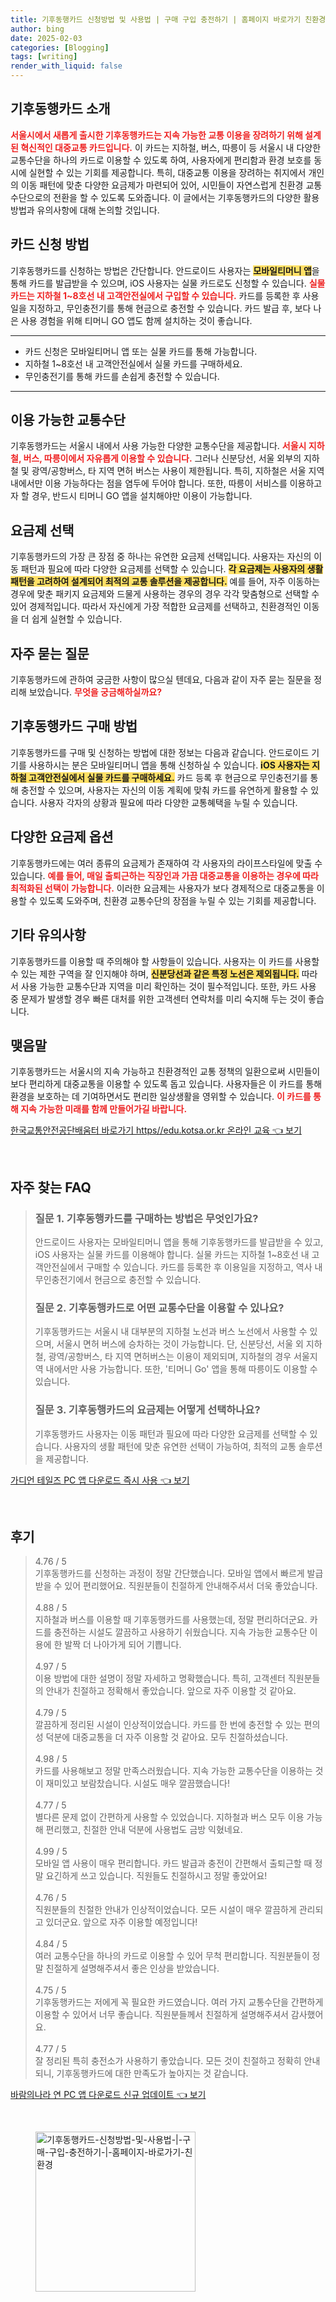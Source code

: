 ```yaml
---
title: 기후동행카드 신청방법 및 사용법 | 구매 구입 충전하기 | 홈페이지 바로가기 친환경
author: bing
date: 2025-02-03
categories: [Blogging]
tags: [writing]
render_with_liquid: false
---
```



<h2 id='기후동행카드 소개'>기후동행카드 소개</h2>

<p><b><span style="color: #ee2323;">서울시에서 새롭게 출시한 기후동행카드는 지속 가능한 교통 이용을 장려하기 위해 설계된 혁신적인 대중교통 카드입니다.</span></b> 이 카드는 지하철, 버스, 따릉이 등 서울시 내 다양한 교통수단을 하나의 카드로 이용할 수 있도록 하여, 사용자에게 편리함과 환경 보호를 동시에 실현할 수 있는 기회를 제공합니다. 특히, 대중교통 이용을 장려하는 취지에서 개인의 이동 패턴에 맞춘 다양한 요금제가 마련되어 있어, 시민들이 자연스럽게 친환경 교통수단으로의 전환을 할 수 있도록 도와줍니다. 이 글에서는 기후동행카드의 다양한 활용 방법과 유의사항에 대해 논의할 것입니다.</p>

<h2 id='카드 신청 방법'>카드 신청 방법</h2>

<p>기후동행카드를 신청하는 방법은 간단합니다. 안드로이드 사용자는 <b><span style="background-color: #ffe066;">모바일티머니 앱</span></b>을 통해 카드를 발급받을 수 있으며, iOS 사용자는 실물 카드로도 신청할 수 있습니다. <b><span style="color: #ee2323;">실물 카드는 지하철 1~8호선 내 고객안전실에서 구입할 수 있습니다.</span></b> 카드를 등록한 후 사용일을 지정하고, 무인충전기를 통해 현금으로 충전할 수 있습니다. 카드 발급 후, 보다 나은 사용 경험을 위해 티머니 GO 앱도 함께 설치하는 것이 좋습니다.</p>

<hr />

<ul>
    <li>카드 신청은 모바일티머니 앱 또는 실물 카드를 통해 가능합니다.</li>
    <li>지하철 1~8호선 내 고객안전실에서 실물 카드를 구매하세요.</li>
    <li>무인충전기를 통해 카드를 손쉽게 충전할 수 있습니다.</li>
</ul>

<hr />

<h2 id='이용 가능한 교통수단'>이용 가능한 교통수단</h2>

<p>기후동행카드는 서울시 내에서 사용 가능한 다양한 교통수단을 제공합니다. <b><span style="color: #ee2323;">서울시 지하철, 버스, 따릉이에서 자유롭게 이용할 수 있습니다.</span></b> 그러나 신분당선, 서울 외부의 지하철 및 광역/공항버스, 타 지역 면허 버스는 사용이 제한됩니다. 특히, 지하철은 서울 지역 내에서만 이용 가능하다는 점을 염두에 두어야 합니다. 또한, 따릉이 서비스를 이용하고자 할 경우, 반드시 티머니 GO 앱을 설치해야만 이용이 가능합니다.</p>

<h2 id='요금제 선택'>요금제 선택</h2>

<p>기후동행카드의 가장 큰 장점 중 하나는 유연한 요금제 선택입니다. 사용자는 자신의 이동 패턴과 필요에 따라 다양한 요금제를 선택할 수 있습니다. <b><span style="background-color: #ffe066;">각 요금제는 사용자의 생활 패턴을 고려하여 설계되어 최적의 교통 솔루션을 제공합니다.</span></b> 예를 들어, 자주 이동하는 경우에 맞춘 패키지 요금제와 드물게 사용하는 경우의 경우 각각 맞춤형으로 선택할 수 있어 경제적입니다. 따라서 자신에게 가장 적합한 요금제를 선택하고, 친환경적인 이동을 더 쉽게 실현할 수 있습니다.</p>

<h2 id='자주 묻는 질문'>자주 묻는 질문</h2>

<p>기후동행카드에 관하여 궁금한 사항이 많으실 텐데요, 다음과 같이 자주 묻는 질문을 정리해 보았습니다. <b><span style="color: #ee2323;">무엇을 궁금해하실까요?</span></b></p>

<h2 id='기후동행카드 구매 방법'>기후동행카드 구매 방법</h2>

<p>기후동행카드를 구매 및 신청하는 방법에 대한 정보는 다음과 같습니다. 안드로이드 기기를 사용하시는 분은 모바일티머니 앱을 통해 신청하실 수 있습니다. <b><span style="background-color: #ffe066;">iOS 사용자는 지하철 고객안전실에서 실물 카드를 구매하세요.</span></b> 카드 등록 후 현금으로 무인충전기를 통해 충전할 수 있으며, 사용자는 자신의 이동 계획에 맞춰 카드를 유연하게 활용할 수 있습니다. 사용자 각자의 상황과 필요에 따라 다양한 교통혜택을 누릴 수 있습니다.</p>

<h2 id='다양한 요금제 옵션'>다양한 요금제 옵션</h2>

<p>기후동행카드에는 여러 종류의 요금제가 존재하여 각 사용자의 라이프스타일에 맞출 수 있습니다. <b><span style="color: #ee2323;">예를 들어, 매일 출퇴근하는 직장인과 가끔 대중교통을 이용하는 경우에 따라 최적화된 선택이 가능합니다.</span></b> 이러한 요금제는 사용자가 보다 경제적으로 대중교통을 이용할 수 있도록 도와주며, 친환경 교통수단의 장점을 누릴 수 있는 기회를 제공합니다.</p>

<h2 id='기타 유의사항'>기타 유의사항</h2>

<p>기후동행카드를 이용할 때 주의해야 할 사항들이 있습니다. 사용자는 이 카드를 사용할 수 있는 제한 구역을 잘 인지해야 하며, <b><span style="background-color: #ffe066;">신분당선과 같은 특정 노선은 제외됩니다.</span></b> 따라서 사용 가능한 교통수단과 지역을 미리 확인하는 것이 필수적입니다. 또한, 카드 사용 중 문제가 발생할 경우 빠른 대처를 위한 고객센터 연락처를 미리 숙지해 두는 것이 좋습니다.</p>

<h2 id='맺음말'>맺음말</h2>

<p>기후동행카드는 서울시의 지속 가능하고 친환경적인 교통 정책의 일환으로써 시민들이 보다 편리하게 대중교통을 이용할 수 있도록 돕고 있습니다. 사용자들은 이 카드를 통해 환경을 보호하는 데 기여하면서도 편리한 일상생활을 영위할 수 있습니다. <b><span style="color: #ee2323;">이 카드를 통해 지속 가능한 미래를 함께 만들어가길 바랍니다.</span></b></p>


<p><a class="click-button" title="한국교통안전공단배움터 바로가기 https//edu.kotsa.or.kr 온라인 교육" href="https://yellowplanner.github.io/posts/%ED%95%9C%EA%B5%AD%EA%B5%90%ED%86%B5%EC%95%88%EC%A0%84%EA%B3%B5%EB%8B%A8%EB%B0%B0%EC%9B%80%ED%84%B0-%EB%B0%94%EB%A1%9C%EA%B0%80%EA%B8%B0-httpsedu.kotsa.or.kr-%EC%98%A8%EB%9D%BC%EC%9D%B8-%EA%B5%90%EC%9C%A1/" rel="dofollow">한국교통안전공단배움터 바로가기 https//edu.kotsa.or.kr 온라인 교육 👈 보기</a></p><br>
<h2 id='자주_찾는_FAQ'>자주 찾는 FAQ</h2>
<div itemscope="" itemtype="https://schema.org/FAQPage"> 
<blockquote> 
<div itemscope="" itemprop="mainEntity" itemtype="https://schema.org/Question"> 
<h3 itemprop="name">질문 1. 기후동행카드를 구매하는 방법은 무엇인가요?</h3> 
<div itemscope="" itemprop="acceptedAnswer" itemtype="https://schema.org/Answer"> 
<span itemprop="text"> 
<p>안드로이드 사용자는 모바일티머니 앱을 통해 기후동행카드를 발급받을 수 있고, iOS 사용자는 실물 카드를 이용해야 합니다. 실물 카드는 지하철 1~8호선 내 고객안전실에서 구매할 수 있습니다. 카드를 등록한 후 이용일을 지정하고, 역사 내 무인충전기에서 현금으로 충전할 수 있습니다.</p> 
</span> 
</div> 
</div> 
<div itemscope="" itemprop="mainEntity" itemtype="https://schema.org/Question"> 
<h3 itemprop="name">질문 2. 기후동행카드로 어떤 교통수단을 이용할 수 있나요?</h3> 
<div itemscope="" itemprop="acceptedAnswer" itemtype="https://schema.org/Answer"> 
<span itemprop="text"> 
<p>기후동행카드는 서울시 내 대부분의 지하철 노선과 버스 노선에서 사용할 수 있으며, 서울시 면허 버스에 승차하는 것이 가능합니다. 단, 신분당선, 서울 외 지하철, 광역/공항버스, 타 지역 면허버스는 이용이 제외되며, 지하철의 경우 서울지역 내에서만 사용 가능합니다. 또한, '티머니 Go' 앱을 통해 따릉이도 이용할 수 있습니다.</p> 
</span> 
</div> 
</div> 
<div itemscope="" itemprop="mainEntity" itemtype="https://schema.org/Question"> 
<h3 itemprop="name">질문 3. 기후동행카드의 요금제는 어떻게 선택하나요?</h3> 
<div itemscope="" itemprop="acceptedAnswer" itemtype="https://schema.org/Answer"> 
<span itemprop="text"> 
<p>기후동행카드 사용자는 이동 패턴과 필요에 따라 다양한 요금제를 선택할 수 있습니다. 사용자의 생활 패턴에 맞춘 유연한 선택이 가능하여, 최적의 교통 솔루션을 제공합니다.</p> 
</span> 
</div> 
</div> 
</blockquote> 
</div>
<p><a class="click-button" title="가디언 테일즈 PC 앱 다운로드 즉시 사용" href="https://yellowplanner.github.io/posts/%EA%B0%80%EB%94%94%EC%96%B8-%ED%85%8C%EC%9D%BC%EC%A6%88-PC-%EC%95%B1-%EB%8B%A4%EC%9A%B4%EB%A1%9C%EB%93%9C-%EC%A6%89%EC%8B%9C-%EC%82%AC%EC%9A%A9/" rel="dofollow">가디언 테일즈 PC 앱 다운로드 즉시 사용 👈 보기</a></p><br>
<h2 id='후기'>후기</h2>
<div itemscope itemtype="https://schema.org/Product">
  <blockquote>
  <div itemprop="review" itemscope itemtype="https://schema.org/Review">
      <div itemprop="reviewRating" itemscope itemtype="https://schema.org/Rating"> <span itemprop="ratingValue">4.76</span> / <span itemprop="bestRating">5</span> </div>
      <span itemprop="reviewBody">기후동행카드를 신청하는 과정이 정말 간단했습니다. 모바일 앱에서 빠르게 발급받을 수 있어 편리했어요. 직원분들이 친절하게 안내해주셔서 더욱 좋았습니다.</span>
  </div>
  <br>
  <div itemprop="review" itemscope itemtype="https://schema.org/Review">
      <div itemprop="reviewRating" itemscope itemtype="https://schema.org/Rating"> <span itemprop="ratingValue">4.88</span> / <span itemprop="bestRating">5</span> </div>
      <span itemprop="reviewBody">지하철과 버스를 이용할 때 기후동행카드를 사용했는데, 정말 편리하더군요. 카드를 충전하는 시설도 깔끔하고 사용하기 쉬웠습니다. 지속 가능한 교통수단 이용에 한 발짝 더 나아가게 되어 기쁩니다.</span>
  </div>
  <br>
  <div itemprop="review" itemscope itemtype="https://schema.org/Review">
      <div itemprop="reviewRating" itemscope itemtype="https://schema.org/Rating"> <span itemprop="ratingValue">4.97</span> / <span itemprop="bestRating">5</span> </div>
      <span itemprop="reviewBody">이용 방법에 대한 설명이 정말 자세하고 명확했습니다. 특히, 고객센터 직원분들의 안내가 친절하고 정확해서 좋았습니다. 앞으로 자주 이용할 것 같아요.</span>
  </div>
  <br>
  <div itemprop="review" itemscope itemtype="https://schema.org/Review">
      <div itemprop="reviewRating" itemscope itemtype="https://schema.org/Rating"> <span itemprop="ratingValue">4.79</span> / <span itemprop="bestRating">5</span> </div>
      <span itemprop="reviewBody">깔끔하게 정리된 시설이 인상적이었습니다. 카드를 한 번에 충전할 수 있는 편의성 덕분에 대중교통을 더 자주 이용할 것 같아요. 모두 친절하셨습니다.</span>
  </div>
  <br>
  <div itemprop="review" itemscope itemtype="https://schema.org/Review">
      <div itemprop="reviewRating" itemscope itemtype="https://schema.org/Rating"> <span itemprop="ratingValue">4.98</span> / <span itemprop="bestRating">5</span> </div>
      <span itemprop="reviewBody">카드를 사용해보고 정말 만족스러웠습니다. 지속 가능한 교통수단을 이용하는 것이 재미있고 보람찼습니다. 시설도 매우 깔끔했습니다!</span>
  </div>
  <br>
  <div itemprop="review" itemscope itemtype="https://schema.org/Review">
      <div itemprop="reviewRating" itemscope itemtype="https://schema.org/Rating"> <span itemprop="ratingValue">4.77</span> / <span itemprop="bestRating">5</span> </div>
      <span itemprop="reviewBody">별다른 문제 없이 간편하게 사용할 수 있었습니다. 지하철과 버스 모두 이용 가능해 편리했고, 친절한 안내 덕분에 사용법도 금방 익혔네요.</span>
  </div>
  <br>
  <div itemprop="review" itemscope itemtype="https://schema.org/Review">
      <div itemprop="reviewRating" itemscope itemtype="https://schema.org/Rating"> <span itemprop="ratingValue">4.99</span> / <span itemprop="bestRating">5</span> </div>
      <span itemprop="reviewBody">모바일 앱 사용이 매우 편리합니다. 카드 발급과 충전이 간편해서 출퇴근할 때 정말 요긴하게 쓰고 있습니다. 직원들도 친절하시고 정말 좋았어요!</span>
  </div>
  <br>
  <div itemprop="review" itemscope itemtype="https://schema.org/Review">
      <div itemprop="reviewRating" itemscope itemtype="https://schema.org/Rating"> <span itemprop="ratingValue">4.76</span> / <span itemprop="bestRating">5</span> </div>
      <span itemprop="reviewBody">직원분들의 친절한 안내가 인상적이었습니다. 모든 시설이 매우 깔끔하게 관리되고 있더군요. 앞으로 자주 이용할 예정입니다!</span>
  </div>
  <br>
  <div itemprop="review" itemscope itemtype="https://schema.org/Review">
      <div itemprop="reviewRating" itemscope itemtype="https://schema.org/Rating"> <span itemprop="ratingValue">4.84</span> / <span itemprop="bestRating">5</span> </div>
      <span itemprop="reviewBody">여러 교통수단을 하나의 카드로 이용할 수 있어 무척 편리합니다. 직원분들이 정말 친절하게 설명해주셔서 좋은 인상을 받았습니다.</span>
  </div>
  <br>
  <div itemprop="review" itemscope itemtype="https://schema.org/Review">
      <div itemprop="reviewRating" itemscope itemtype="https://schema.org/Rating"> <span itemprop="ratingValue">4.75</span> / <span itemprop="bestRating">5</span> </div>
      <span itemprop="reviewBody">기후동행카드는 저에게 꼭 필요한 카드였습니다. 여러 가지 교통수단을 간편하게 이용할 수 있어서 너무 좋습니다. 직원분들께서 친절하게 설명해주셔서 감사했어요.</span>
  </div>
  <br>
  <div itemprop="review" itemscope itemtype="https://schema.org/Review">
      <div itemprop="reviewRating" itemscope itemtype="https://schema.org/Rating"> <span itemprop="ratingValue">4.77</span> / <span itemprop="bestRating">5</span> </div>
      <span itemprop="reviewBody">잘 정리된 특히 충전소가 사용하기 좋았습니다. 모든 것이 친절하고 정확히 안내되니, 기후동행카드에 대한 만족도가 높아지는 것 같습니다.</span>
  </div>
  </blockquote>
</div>
<p><a class="click-button" title="바람의나라 연 PC 앱 다운로드 신규 업데이트" href="https://yellowplanner.github.io/posts/%EB%B0%94%EB%9E%8C%EC%9D%98%EB%82%98%EB%9D%BC-%EC%97%B0-PC-%EC%95%B1-%EB%8B%A4%EC%9A%B4%EB%A1%9C%EB%93%9C-%EC%8B%A0%EA%B7%9C-%EC%97%85%EB%8D%B0%EC%9D%B4%ED%8A%B8/" rel="dofollow">바람의나라 연 PC 앱 다운로드 신규 업데이트 👈 보기</a></p><br>
<figure class="image"><img src="https://yellowplanner.github.io/assets/img/thumbnail/기후동행카드-신청방법-및-사용법-|-구매-구입-충전하기-|-홈페이지-바로가기-친환경.webp" alt="기후동행카드-신청방법-및-사용법-|-구매-구입-충전하기-|-홈페이지-바로가기-친환경" width="256" height="256"></figure>